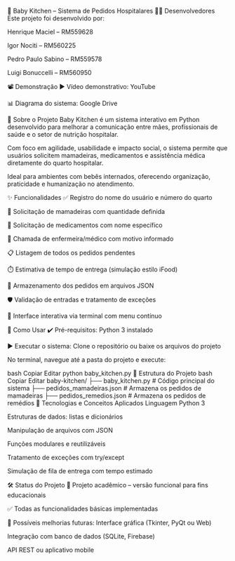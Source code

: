 👶 Baby Kitchen – Sistema de Pedidos Hospitalares
🧑‍💻 Desenvolvedores
Este projeto foi desenvolvido por:

Henrique Maciel – RM559628

Igor Nociti – RM560225

Pedro Paulo Sabino – RM559578

Luigi Bonuccelli – RM560950

📽️ Demonstração
▶️ Vídeo demonstrativo: YouTube

📊 Diagrama do sistema: Google Drive

🍼 Sobre o Projeto
Baby Kitchen é um sistema interativo em Python desenvolvido para melhorar a comunicação entre mães, profissionais de saúde e o setor de nutrição hospitalar.

Com foco em agilidade, usabilidade e impacto social, o sistema permite que usuários solicitem mamadeiras, medicamentos e assistência médica diretamente do quarto hospitalar.

Ideal para ambientes com bebês internados, oferecendo organização, praticidade e humanização no atendimento.

✨ Funcionalidades
✅ Registro do nome do usuário e número do quarto

🍼 Solicitação de mamadeiras com quantidade definida

💊 Solicitação de medicamentos com nome específico

🚨 Chamada de enfermeira/médico com motivo informado

📋 Listagem de todos os pedidos pendentes

⏱️ Estimativa de tempo de entrega (simulação estilo iFood)

💾 Armazenamento dos pedidos em arquivos JSON

🛡️ Validação de entradas e tratamento de exceções

🔁 Interface interativa via terminal com menu contínuo

🚀 Como Usar
✔️ Pré-requisitos:
Python 3 instalado

▶️ Executar o sistema:
Clone o repositório ou baixe os arquivos do projeto

No terminal, navegue até a pasta do projeto e execute:

bash
Copiar
Editar
python baby_kitchen.py
📁 Estrutura do Projeto
bash
Copiar
Editar
baby-kitchen/
├── baby_kitchen.py            # Código principal do sistema
├── pedidos_mamadeiras.json    # Armazena os pedidos de mamadeiras
├── pedidos_remedios.json      # Armazena os pedidos de remédios
🧠 Tecnologias e Conceitos Aplicados
Linguagem Python 3

Estruturas de dados: listas e dicionários

Manipulação de arquivos com JSON

Funções modulares e reutilizáveis

Tratamento de exceções com try/except

Simulação de fila de entrega com tempo estimado

🛠️ Status do Projeto
🚧 Projeto acadêmico – versão funcional para fins educacionais

✅ Todas as funcionalidades básicas implementadas

🔮 Possíveis melhorias futuras:
Interface gráfica (Tkinter, PyQt ou Web)

Integração com banco de dados (SQLite, Firebase)

API REST ou aplicativo mobile
